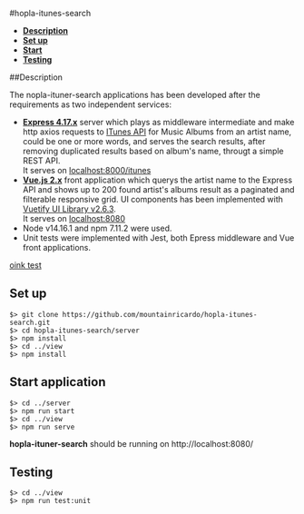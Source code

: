 #hopla-itunes-search

- [**Description**](#description)
- [**Set up**](#set-up)
- [**Start**](#start-application)
- [**Testing**](#testing)


##Description

The nopla-ituner-search applications has been developed after the requirements as two independent services:

- [**Express 4.17.x**](https://expressjs.com/) server which plays as middleware intermediate and make http axios requests to [ITunes API](https://tinyurl.com/itunes-search-api) for Music Albums from an artist name, could be one or more words, and serves the search results, after removing duplicated results based on album's name, througt a simple REST API.  
  It serves on [localhost:8000/itunes](http://localhost:8000/itunes)
- [**Vue.js 2.x**](https://v2.vuejs.org/) front application which querys the artist name to the Express API and shows up to 200 found artist's albums result as a paginated and filterable responsive grid. UI components has been implemented with [Vuetify UI Library v2.6.3](https://vuetifyjs.com/en/introduction/why-vuetify/#feature-guides).  
  It serves on [localhost:8080](http://localhost:8080/)
- Node v14.16.1 and npm 7.11.2 were used.
- Unit tests were implemented with Jest, both Epress middleware and Vue front applications.

[oink test](./oink.js)


## Set up

```
$> git clone https://github.com/mountainricardo/hopla-itunes-search.git
$> cd hopla-itunes-search/server
$> npm install
$> cd ../view
$> npm install
```

## Start application

```
$> cd ../server
$> npm run start
$> cd ../view
$> npm run serve
```

**hopla-ituner-search** should be running on http://localhost:8080/

## Testing

```
$> cd ../view
$> npm run test:unit

```
